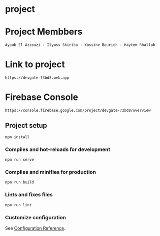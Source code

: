 # project
# Project Membbers
```
Ayoub El Azzouzi - Ilyass Skiriba - Yassine Bourich - Haytem Rhallab 
```


# Link to project

```
https://devgate-73bd8.web.app
```

# Firebase Console

```
https://console.firebase.google.com/project/devgate-73bd8/overview
```




## Project setup
```
npm install
```

### Compiles and hot-reloads for development
```
npm run serve
```

### Compiles and minifies for production
```
npm run build
```

### Lints and fixes files
```
npm run lint
```

### Customize configuration
See [Configuration Reference](https://cli.vuejs.org/config/).